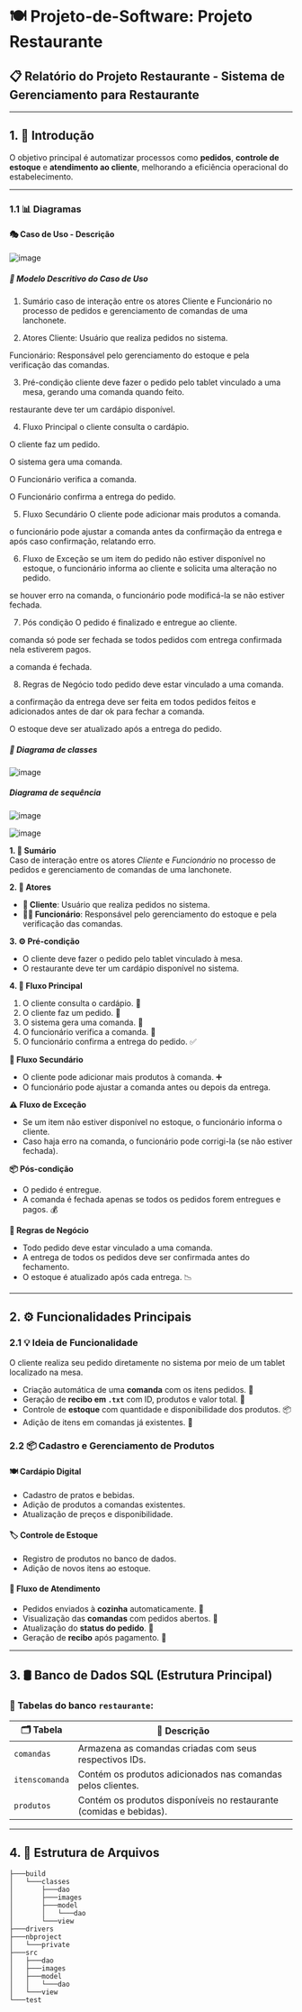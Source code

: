 # 🍽️ Projeto-de-Software: Projeto Restaurante

## 📋 Relatório do Projeto Restaurante - Sistema de Gerenciamento para Restaurante

---

## 1. 🧠 Introdução

O objetivo principal é automatizar processos como **pedidos**, **controle de estoque** e **atendimento ao cliente**, melhorando a eficiência operacional do estabelecimento.

---

### 1.1 📊 Diagramas

#### 🎭 Caso de Uso - Descrição
![image](https://github.com/user-attachments/assets/bbfc0915-0879-4045-aedf-87d63f9f1ecc)

##### 📝 Modelo Descritivo do Caso de Uso
1. Sumário
caso de interação entre os atores Cliente e Funcionário no processo de pedidos e gerenciamento de comandas de uma lanchonete.

2. Atores
Cliente: Usuário que realiza pedidos no sistema.

Funcionário: Responsável pelo gerenciamento do estoque e pela verificação das comandas.

3. Pré-condição
cliente deve fazer o pedido pelo tablet vinculado a uma mesa, gerando uma comanda quando feito.

restaurante deve ter um cardápio disponível.

4. Fluxo Principal
 o cliente consulta o cardápio.

O cliente faz um pedido.

O sistema gera uma comanda.

O Funcionário verifica a comanda.

O Funcionário confirma a entrega do pedido.

5. Fluxo Secundário
O cliente pode adicionar mais produtos a comanda.

o funcionário pode ajustar a comanda antes da confirmação da entrega e após caso confirmação, relatando erro.

6. Fluxo de Exceção
se um item do pedido não estiver disponível no estoque, o funcionário informa ao cliente e solicita uma alteração no pedido.

se houver erro na comanda, o funcionário pode modificá-la se não estiver fechada.

7. Pós condição
O pedido é finalizado e entregue ao cliente.

comanda só pode ser fechada se todos pedidos com entrega confirmada nela estiverem pagos.

a comanda é fechada.

8. Regras de Negócio
todo pedido deve estar vinculado a uma comanda.

a confirmação da entrega deve ser feita em todos pedidos feitos e adicionados antes de dar ok para fechar a comanda.

O estoque deve ser atualizado após a entrega do pedido.

##### 📝 Diagrama de classes
![image](https://github.com/user-attachments/assets/e5e39f95-150e-495e-8f12-9be51cb20901)


#####  Diagrama de sequência
![image](https://github.com/user-attachments/assets/4c218fea-d8af-4787-9623-1730843c2d31)

![image](https://github.com/user-attachments/assets/d2a14ce9-4b74-410a-9acc-c073f3c305ba)


**1. 📌 Sumário**  
Caso de interação entre os atores *Cliente* e *Funcionário* no processo de pedidos e gerenciamento de comandas de uma lanchonete.

**2. 👥 Atores**  
- **👤 Cliente**: Usuário que realiza pedidos no sistema.  
- **👨‍🍳 Funcionário**: Responsável pelo gerenciamento do estoque e pela verificação das comandas.

**3. ⚙️ Pré-condição**  
- O cliente deve fazer o pedido pelo tablet vinculado à mesa.  
- O restaurante deve ter um cardápio disponível no sistema.

**4. 🔁 Fluxo Principal**  
1. O cliente consulta o cardápio. 📱  
2. O cliente faz um pedido. 🍔  
3. O sistema gera uma comanda. 🧾  
4. O funcionário verifica a comanda. 👀  
5. O funcionário confirma a entrega do pedido. ✅

**🔄 Fluxo Secundário**  
- O cliente pode adicionar mais produtos à comanda. ➕  
- O funcionário pode ajustar a comanda antes ou depois da entrega.

**⚠️ Fluxo de Exceção**  
- Se um item não estiver disponível no estoque, o funcionário informa o cliente.  
- Caso haja erro na comanda, o funcionário pode corrigi-la (se não estiver fechada).

**📦 Pós-condição**  
- O pedido é entregue.  
- A comanda é fechada apenas se todos os pedidos forem entregues e pagos. 💰

**📐 Regras de Negócio**  
- Todo pedido deve estar vinculado a uma comanda.  
- A entrega de todos os pedidos deve ser confirmada antes do fechamento.  
- O estoque é atualizado após cada entrega. 📉

---

## 2. ⚙️ Funcionalidades Principais

### 2.1 💡 Ideia de Funcionalidade

O cliente realiza seu pedido diretamente no sistema por meio de um tablet localizado na mesa.  
- Criação automática de uma **comanda** com os itens pedidos. 🧾  
- Geração de **recibo em `.txt`** com ID, produtos e valor total. 🧾  
- Controle de **estoque** com quantidade e disponibilidade dos produtos. 📦  
- Adição de itens em comandas já existentes. 🔄

### 2.2 📦 Cadastro e Gerenciamento de Produtos

#### 🍽️ Cardápio Digital
- Cadastro de pratos e bebidas.  
- Adição de produtos a comandas existentes.  
- Atualização de preços e disponibilidade.

#### 🏷️ Controle de Estoque
- Registro de produtos no banco de dados.  
- Adição de novos itens ao estoque.

#### 🚀 Fluxo de Atendimento
- Pedidos enviados à **cozinha** automaticamente. 🍳  
- Visualização das **comandas** com pedidos abertos. 🧾  
- Atualização do **status do pedido**. 🔄  
- Geração de **recibo** após pagamento. 💸

---

## 3. 🛢️ Banco de Dados SQL (Estrutura Principal)

### 🧱 Tabelas do banco `restaurante`:

| 🗂️ Tabela        | 📄 Descrição                                                                 |
|------------------|------------------------------------------------------------------------------|
| `comandas`       | Armazena as comandas criadas com seus respectivos IDs.                      |
| `itenscomanda`   | Contém os produtos adicionados nas comandas pelos clientes.                 |
| `produtos`       | Contém os produtos disponíveis no restaurante (comidas e bebidas).           |

---

## 4. 📁 Estrutura de Arquivos
```
├───build  
│   └───classes  
│       ├───dao  
│       ├───images  
│       ├───model  
│       │   └───dao  
│       └───view  
├───drivers  
├───nbproject  
│   └───private  
├───src  
│   ├───dao  
│   ├───images  
│   ├───model  
│   │   └───dao  
│   └───view
└───test
```
